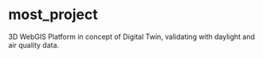 # most_project
3D WebGIS Platform in concept of Digital Twin, validating with daylight and air quality data.

